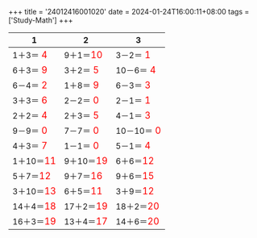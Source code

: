 +++ 
title = '24012416001020' 
date = 2024-01-24T16:00:11+08:00 
tags = ['Study-Math'] 
+++ 

1 | 2 | 3 
-- | -- | -- 
1＋3＝<font color=red size=4> 4</font> | 9＋1＝<font color=red size=4>10</font> | 3－2＝<font color=red size=4> 1</font> 
6＋3＝<font color=red size=4> 9</font> | 3＋2＝<font color=red size=4> 5</font> | 10－6＝<font color=red size=4> 4</font> 
6－4＝<font color=red size=4> 2</font> | 1＋8＝<font color=red size=4> 9</font> | 6－3＝<font color=red size=4> 3</font> 
3＋3＝<font color=red size=4> 6</font> | 2－2＝<font color=red size=4> 0</font> | 2－1＝<font color=red size=4> 1</font> 
2＋2＝<font color=red size=4> 4</font> | 2＋3＝<font color=red size=4> 5</font> | 4－1＝<font color=red size=4> 3</font> 
9－9＝<font color=red size=4> 0</font> | 7－7＝<font color=red size=4> 0</font> | 10－10＝<font color=red size=4> 0</font> 
4＋3＝<font color=red size=4> 7</font> | 1－1＝<font color=red size=4> 0</font> | 5－1＝<font color=red size=4> 4</font> 
1＋10＝<font color=red size=4>11</font> | 9＋10＝<font color=red size=4>19</font> | 6＋6＝<font color=red size=4>12</font> 
5＋7＝<font color=red size=4>12</font> | 9＋7＝<font color=red size=4>16</font> | 9＋6＝<font color=red size=4>15</font> 
3＋10＝<font color=red size=4>13</font> | 6＋5＝<font color=red size=4>11</font> | 3＋9＝<font color=red size=4>12</font> 
14＋4＝<font color=red size=4>18</font> | 17＋2＝<font color=red size=4>19</font> | 18＋2＝<font color=red size=4>20</font> 
16＋3＝<font color=red size=4>19</font> | 13＋4＝<font color=red size=4>17</font> | 14＋6＝<font color=red size=4>20</font> 

